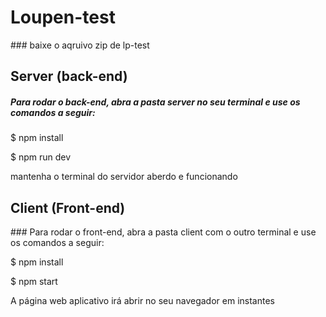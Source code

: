 <h1> Loupen-test</h1>
### baixe o aqruivo zip de lp-test

<h2> Server (back-end)</h2>
<h5> Para rodar o back-end, abra a pasta server no seu terminal e use os comandos a seguir:</h5>
<p>$ npm install</p>
<p>$ npm run dev </p>
<p>mantenha o terminal do servidor aberdo e funcionando</p>

<h2> Client (Front-end)</h2>
### Para rodar o front-end, abra a pasta client com o outro terminal e use os comandos a seguir:
<p>$ npm install</p>
<p>$ npm start</p>
<p>A página web aplicativo irá abrir no seu navegador em instantes</p>

